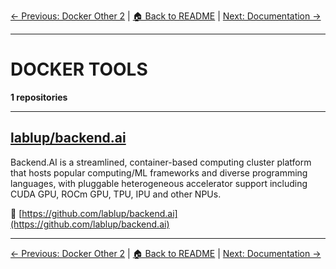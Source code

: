 [← Previous: Docker Other 2](docker-other-2.txt) | [🏠 Back to README](../README.md) | [Next: Documentation →](documentation.txt)

---

# DOCKER TOOLS

**1 repositories**

---

## [lablup/backend.ai](https://github.com/lablup/backend.ai)

Backend.AI is a streamlined, container-based computing cluster platform that hosts popular computing/ML frameworks and diverse programming languages, with pluggable heterogeneous accelerator support including CUDA GPU, ROCm GPU, TPU, IPU and other NPUs.

🔗 [https://github.com/lablup/backend.ai](https://github.com/lablup/backend.ai)

---


[← Previous: Docker Other 2](docker-other-2.txt) | [🏠 Back to README](../README.md) | [Next: Documentation →](documentation.txt)
